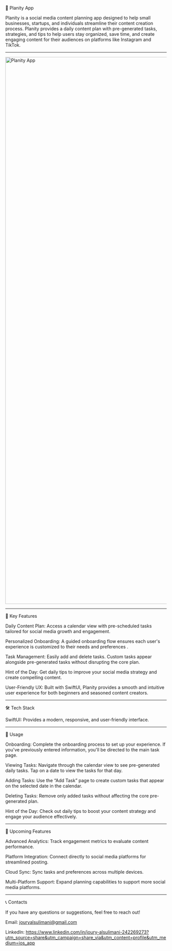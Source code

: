 📅 Planity App

Planity is a social media content planning app designed to help small businesses, startups, and individuals streamline their content creation process. Planity provides a daily content plan with pre-generated tasks, strategies, and tips to help users stay organized, save time, and create engaging content for their audiences on platforms like Instagram and TikTok.


---
<img width="1710" alt="Planity App" src="https://github.com/user-attachments/assets/fe70fa58-c2fa-4af6-b5b8-b30710f3318f">





---
📲 Key Features

Daily Content Plan: Access a calendar view with pre-scheduled tasks tailored for social media growth and engagement.

Personalized Onboarding: A guided onboarding flow ensures each user's experience is customized to their needs and preferences
.

Task Management: Easily add and delete tasks. Custom tasks appear alongside pre-generated tasks without disrupting the core plan.


Hint of the Day: Get daily tips to improve your social media strategy and create compelling content.


User-Friendly UX: Built with SwiftUI, Planity provides a smooth and intuitive user experience for both beginners and seasoned content creators.


---
🛠️ Tech Stack

SwiftUI: Provides a modern, responsive, and user-friendly interface.




---
📖 Usage

Onboarding: Complete the onboarding process to set up your experience. If you've previously entered information, you'll be directed to the main task page.


Viewing Tasks: Navigate through the calendar view to see pre-generated daily tasks. Tap on a date to view the tasks for that day.


Adding Tasks: Use the “Add Task” page to create custom tasks that appear on the selected date in the calendar.


Deleting Tasks: Remove only added tasks without affecting the core pre-generated plan.


Hint of the Day: Check out daily tips to boost your content strategy and engage your audience effectively.


---
🚧 Upcoming Features

Advanced Analytics: Track engagement metrics to evaluate content performance.


Platform Integration: Connect directly to social media platforms for streamlined posting.


Cloud Sync: Sync tasks and preferences across multiple devices.


Multi-Platform Support: Expand planning capabilities to support more social media platforms.






---
📞 Contacts

If you have any questions or suggestions, feel free to reach out!

Email: jouryalsulimani@gmail.com

LinkedIn: https://www.linkedin.com/in/joury-alsulimani-242269273?utm_source=share&utm_campaign=share_via&utm_content=profile&utm_medium=ios_app





